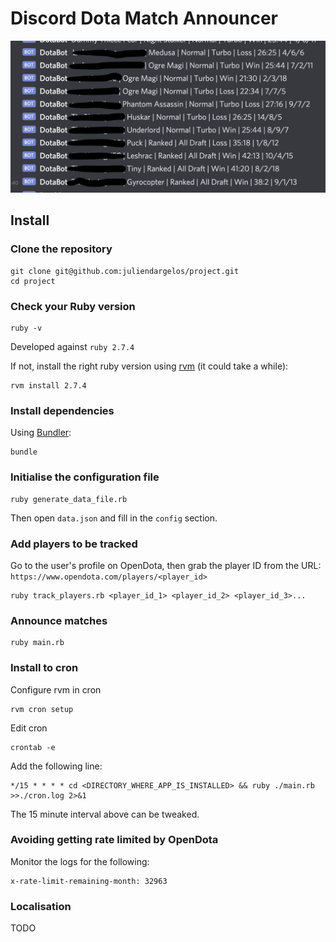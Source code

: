 # Discord Dota Match Announcer

![Example Image](img/DiscordDotaMatchAnnouncer.png)

## Install

### Clone the repository

```shell
git clone git@github.com:juliendargelos/project.git
cd project
```

### Check your Ruby version

```shell
ruby -v
```

Developed against `ruby 2.7.4`

If not, install the right ruby version using [rvm](https://github.com/rvm/rvm) (it could take a while):

```shell
rvm install 2.7.4
```

### Install dependencies

Using [Bundler](https://github.com/bundler/bundler):

```shell
bundle
```

### Initialise the configuration file

```shell
ruby generate_data_file.rb
```

Then open `data.json` and fill in the `config` section.

### Add players to be tracked

Go to the user's profile on OpenDota, then grab the player ID from the URL: `https://www.opendota.com/players/<player_id>`

```shell
ruby track_players.rb <player_id_1> <player_id_2> <player_id_3>...
```

### Announce matches

```shell
ruby main.rb
```

### Install to cron

Configure rvm in cron

```shell
rvm cron setup
```

Edit cron

```shell
crontab -e
```

Add the following line:

```shell
*/15 * * * * cd <DIRECTORY_WHERE_APP_IS_INSTALLED> && ruby ./main.rb >>./cron.log 2>&1
```

The 15 minute interval above can be tweaked.

### Avoiding getting rate limited by OpenDota

Monitor the logs for the following:

```shell
x-rate-limit-remaining-month: 32963
```

### Localisation

TODO